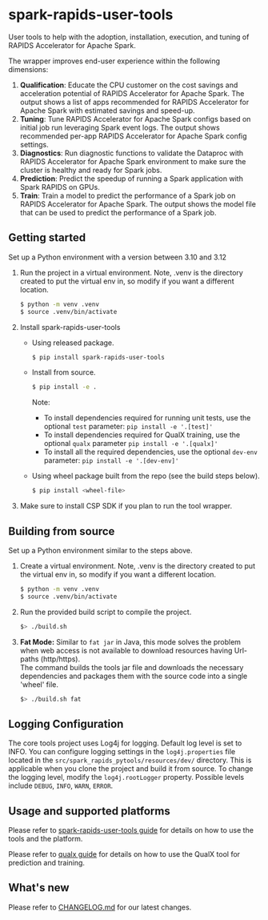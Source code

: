 # spark-rapids-user-tools

User tools to help with the adoption, installation, execution, and tuning of RAPIDS Accelerator for Apache Spark.

The wrapper improves end-user experience within the following dimensions:
1. **Qualification**: Educate the CPU customer on the cost savings and acceleration potential of RAPIDS Accelerator for
   Apache Spark. The output shows a list of apps recommended for RAPIDS Accelerator for Apache Spark with estimated savings
   and speed-up.
2. **Tuning**: Tune RAPIDS Accelerator for Apache Spark configs based on initial job run leveraging Spark event logs. The output
   shows recommended per-app RAPIDS Accelerator for Apache Spark config settings.
3. **Diagnostics**: Run diagnostic functions to validate the Dataproc with RAPIDS Accelerator for Apache Spark environment to
   make sure the cluster is healthy and ready for Spark jobs.
4. **Prediction**: Predict the speedup of running a Spark application with Spark RAPIDS on GPUs.
5. **Train**: Train a model to predict the performance of a Spark job on RAPIDS Accelerator for Apache Spark. The output shows
   the model file that can be used to predict the performance of a Spark job.


## Getting started

Set up a Python environment with a version between 3.10 and 3.12

1. Run the project in a virtual environment. Note, .venv is the directory created to put
   the virtual env in, so modify if you want a different location.
    ```sh
    $ python -m venv .venv
    $ source .venv/bin/activate
    ```
2. Install spark-rapids-user-tools
    - Using released package.

      ```sh
      $ pip install spark-rapids-user-tools
      ```
    - Install from source.

      ```sh
      $ pip install -e .
      ```

      Note:
      - To install dependencies required for running unit tests, use the optional `test` parameter: `pip install -e '.[test]'`
      - To install dependencies required for QualX training, use the optional `qualx` parameter `pip install -e '.[qualx]'`
      - To install all the required dependencies, use the optional `dev-env` parameter: `pip install -e '.[dev-env]'`

    - Using wheel package built from the repo (see the build steps below).

      ```sh
      $ pip install <wheel-file>
      ```

3. Make sure to install CSP SDK if you plan to run the tool wrapper.

## Building from source

Set up a Python environment similar to the steps above.

1. Create a virtual environment. Note, .venv is the directory created to put
   the virtual env in, so modify if you want a different location.
    ```sh
    $ python -m venv .venv
    $ source .venv/bin/activate
    ```

2. Run the provided build script to compile the project.

   ```sh
   $> ./build.sh
   ```

3. **Fat Mode:** Similar to `fat jar` in Java, this mode solves the problem when web access is not
   available to download resources having Url-paths (http/https).  
   The command builds the tools jar file and downloads the necessary dependencies and packages them
   with the source code into a single 'wheel' file.

   ```sh
   $> ./build.sh fat
   ```

## Logging Configuration

The core tools project uses Log4j for logging. Default log level is set to INFO.
You can configure logging settings in the `log4j.properties` file located in the
`src/spark_rapids_pytools/resources/dev/` directory. This is applicable when
you clone the project and build it from source.
To change the logging level, modify the `log4j.rootLogger` property.
Possible levels include `DEBUG`, `INFO`, `WARN`, `ERROR`.

## Usage and supported platforms

Please refer to [spark-rapids-user-tools guide](https://github.com/NVIDIA/spark-rapids-tools/blob/main/user_tools/docs/index.md) for details on how to use the tools
and the platform.

Please refer to [qualx guide](https://github.com/NVIDIA/spark-rapids-tools/blob/main/user_tools/docs/qualx.md) for details on how to use the QualX tool for prediction and training.

## What's new

Please refer to [CHANGELOG.md](https://github.com/NVIDIA/spark-rapids-tools/blob/main/CHANGELOG.md) for our latest changes.
